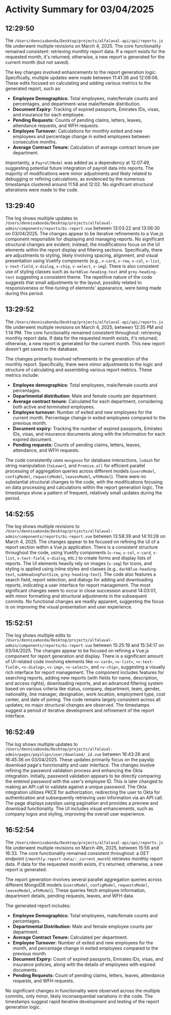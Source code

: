 # Activity Summary for 03/04/2025

## 12:29:50
The `/Users/dennisabonda/Desktop/projects/alfalaval-api/api/reports.js` file underwent multiple revisions on March 4, 2025.  The core functionality remained consistent: retrieving monthly report data.  If a report exists for the requested month, it's returned; otherwise, a new report is generated for the current month (but not saved).

The key changes involved enhancements to the report generation logic.  Specifically,  multiple updates were made between 11:41:36 and 12:09:06. These edits focused on calculating and adding various metrics to the generated report, such as:


* **Employee Demographics:** Total employees, male/female counts and percentages, and department-wise male/female distribution.
* **Document Expiry:** Tracking of expired passports, Emirates IDs, visas, and insurance for each employee.
* **Pending Requests:** Counts of pending claims, letters, leaves, attendance requests, and WFH requests.
* **Employee Turnover:**  Calculations for monthly exited and new employees and percentage change in exited employees between consecutive months.
* **Average Contract Tenure:** Calculation of average contract tenure per department.


Importantly, a `PayrollModel` was added as a dependency at 12:07:49, suggesting potential future integration of payroll data into reports.  The majority of modifications were minor adjustments and likely related to debugging or refining calculations, as evidenced by the numerous timestamps clustered around 11:58 and 12:02.  No significant structural alterations were made to the code.


## 13:29:40
The log shows multiple updates to `/Users/dennisabonda/Desktop/projects/alfalaval-admin/components/reports/bi-report.vue` between 13:03:22 and 13:06:30 on 03/04/2025.  The changes appear to be iterative refinements to a Vue.js component responsible for displaying and managing reports.  No significant structural changes are evident; instead, the modifications focus on the UI elements within the report display and filtering sections.  Specifically, there are adjustments to styling, likely involving spacing, alignment, and visual presentation using Vuetify components (e.g., `v-card`, `v-row`, `v-col`, `v-list`, `v-text-field`, `v-dialog`, `v-chip`, `v-select`, `v-img`).  There is also consistent use of  styling classes such as `darkBlue-heading-text` and `grey-heading-text` suggesting a consistent theme. The repetitive nature of the code suggests that small adjustments to the layout, possibly related to responsiveness or fine-tuning of elements' appearance, were being made during this period.


## 13:29:52
The `/Users/dennisabonda/Desktop/projects/alfalaval-api/api/reports.js` file underwent multiple revisions on March 4, 2025, between 12:35 PM and 1:14 PM.  The core functionality remained consistent throughout: retrieving monthly report data. If data for the requested month exists, it's returned; otherwise, a new report is generated for the current month.  This new report doesn't get saved to the database.

The changes primarily involved refinements in the generation of the monthly report.  Specifically, there were minor adjustments to the logic and structure of calculating and assembling various report metrics.  These metrics include:

* **Employee demographics:** Total employees, male/female counts and percentages.
* **Departmental distribution:** Male and female counts per department.
* **Average contract tenure:** Calculated for each department, considering both active and terminated employees.
* **Employee turnover:** Number of exited and new employees for the current month. Percentage change in exited employees compared to the previous month.
* **Document expiry:** Tracking the number of expired passports, Emirates IDs, visas, and insurance documents along with the information for each expired document.
* **Pending requests:** Counts of pending claims, letters, leaves, attendance, and WFH requests.

The code consistently uses `mongoose` for database interactions, `lodash` for string manipulation (`toLower`), and `Promise.all` for efficient parallel processing of aggregation queries across different models (`usersModel`, `configModel`, `requestsModel`, `leavesModel`, `wfhModel`). There were no substantial structural changes to the code, with the modifications focusing on data processing and calculations within the report generation logic.  The timestamps show a pattern of frequent, relatively small updates during the period.


## 14:52:55
The log shows multiple revisions to `/Users/dennisabonda/Desktop/projects/alfalaval-admin/components/reports/bi-report.vue` between 13:58:39 and 14:10:28 on March 4, 2025.  The changes appear to be focused on refining the UI of a report section within a Vue.js application.  There is a consistent structure throughout the code, using Vuetify components (`v-row`, `v-col`, `v-card`, `v-list`, `v-text-field`, `v-dialog`, etc.) to create forms and display lists of reports.  The UI elements heavily rely on images (`v-img`) for icons, and styling is applied using inline styles and classes (e.g.,  `darkBlue-heading-text`, `subHeadingFontSize`, `grey-heading-text`).  The code also features a search field, report selection, and dialogs for adding and downloading reports, indicating a user interface for report management. The most significant changes seem to occur in close succession around 14:03:01, with minor formatting and structural adjustments in the subsequent commits.  No functional changes are readily apparent, suggesting the focus is on improving the visual presentation and user experience.


## 15:52:51
The log shows multiple edits to `/Users/dennisabonda/Desktop/projects/alfalaval-admin/components/reports/bi-report.vue`  between 15:25:19 and 15:34:17 on 03/04/2025.  The changes appear to be focused on refining a Vue.js component for report generation and display.  There is a significant amount of UI-related code involving elements like `<v-card>`, `<v-list>`, `<v-text-field>`, `<v-dialog>`, `<v-img>`, `<v-select>`, and `<v-chip>`, suggesting a visually rich interface for report management. The component includes features for searching reports, adding new reports (with fields for name, description, and access rights), downloading reports, and an advanced filtering system based on various criteria like status, company, department, team, gender, nationality, line manager, designation, work location, employment type, cost center, and date of joining.  The code remains largely consistent across all updates; no major structural changes are observed.  The timestamps suggest a period of iterative development and refinement of the report interface.


## 16:52:49
The log shows multiple updates to `/Users/dennisabonda/Desktop/projects/alfalaval-admin/pages/payslips/user/download/_id.vue` between 16:43:26 and 16:45:36 on 03/04/2025.  These updates primarily focus on the payslip download page's functionality and user interface.  The changes involve refining the password validation process and enhancing the Okta integration.  Initially, password validation appears to be directly comparing the entered password with the user's employee ID. This is later changed to making an API call to validate against a unique password. The Okta integration utilizes PKCE for authorization, redirecting the user to Okta for authentication and subsequently retrieving user information via an API call.  The page displays payslips using pagination and provides a preview and download functionality. The UI includes visual enhancements, such as company logos and styling, improving the overall user experience.


## 16:52:54
The `/Users/dennisabonda/Desktop/projects/alfalaval-api/api/reports.js` file underwent multiple revisions on March 4th, 2025, between 15:56 and 16:33.  The core functionality remained consistent throughout:  a GET endpoint (`/monthly-report-data/:_current_month`) retrieves monthly report data. If data for the requested month exists, it's returned; otherwise, a new report is generated.

The report generation involves several parallel aggregation queries across different MongoDB models (`usersModel`, `configModel`, `requestsModel`, `leavesModel`, `wfhModel`).  These queries fetch employee information, department details, pending requests, leaves, and WFH data.

The generated report includes:

* **Employee Demographics:** Total employees, male/female counts and percentages.
* **Departmental Distribution:** Male and female employee counts per department.
* **Average Contract Tenure:** Calculated per department.
* **Employee Turnover:** Number of exited and new employees for the month, and percentage change in exited employees compared to the previous month.
* **Document Expiry:** Count of expired passports, Emirates IDs, visas, and insurance policies, along with the details of employees with expired documents.
* **Pending Requests:** Count of pending claims, letters, leaves, attendance requests, and WFH requests.


No significant changes in functionality were observed across the multiple commits, only minor, likely inconsequential variations in the code.  The timestamps suggest rapid iterative development and testing of the report generation logic.
